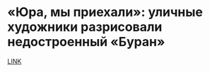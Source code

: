 # «Юра, мы приехали»: уличные художники разрисовали недостроенный «Буран»



[LINK](https://varlamov.ru/4272067.html)